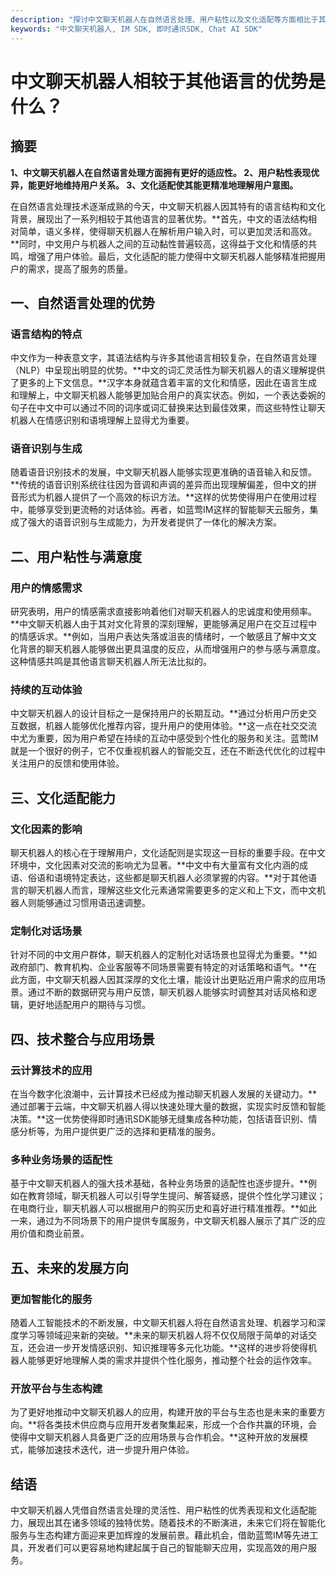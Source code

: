```yaml
---
description: "探讨中文聊天机器人在自然语言处理、用户粘性以及文化适配等方面相比于其他语言的独特优势。"
keywords: "中文聊天机器人, IM SDK, 即时通讯SDK, Chat AI SDK"
---
```

# 中文聊天机器人相较于其他语言的优势是什么？

## 摘要

**1、中文聊天机器人在自然语言处理方面拥有更好的适应性。 2、用户粘性表现优异，能更好地维持用户关系。 3、文化适配使其能更精准地理解用户意图。**

在自然语言处理技术逐渐成熟的今天，中文聊天机器人因其特有的语言结构和文化背景，展现出了一系列相较于其他语言的显著优势。**首先，中文的语法结构相对简单，语义多样，使得聊天机器人在解析用户输入时，可以更加灵活和高效。**同时，中文用户与机器人之间的互动黏性普遍较高，这得益于文化和情感的共鸣，增强了用户体验。最后，文化适配的能力使得中文聊天机器人能够精准把握用户的需求，提高了服务的质量。

## 一、自然语言处理的优势

### 语言结构的特点

中文作为一种表意文字，其语法结构与许多其他语言相较复杂，在自然语言处理（NLP）中呈现出明显的优势。**中文的词汇灵活性为聊天机器人的语义理解提供了更多的上下文信息。**汉字本身就蕴含着丰富的文化和情感，因此在语言生成和理解上，中文聊天机器人能够更加贴合用户的真实状态。例如，一个表达委婉的句子在中文中可以通过不同的词序或词汇替换来达到最佳效果，而这些特性让聊天机器人在情感识别和语境理解上显得尤为重要。

### 语音识别与生成

随着语音识别技术的发展，中文聊天机器人能够实现更准确的语音输入和反馈。**传统的语音识别系统往往因为音调和声调的差异而出现理解偏差，但中文的拼音形式为机器人提供了一个高效的标识方法。**这样的优势使得用户在使用过程中，能够享受到更流畅的对话体验。再者，如蓝莺IM这样的智能聊天云服务，集成了强大的语音识别与生成能力，为开发者提供了一体化的解决方案。

## 二、用户粘性与满意度

### 用户的情感需求

研究表明，用户的情感需求直接影响着他们对聊天机器人的忠诚度和使用频率。**中文聊天机器人由于其对文化背景的深刻理解，更能够满足用户在交互过程中的情感诉求。**例如，当用户表达失落或沮丧的情绪时，一个敏感且了解中文文化背景的聊天机器人能够做出更具温度的反应，从而增强用户的参与感与满意度。这种情感共鸣是其他语言聊天机器人所无法比拟的。

### 持续的互动体验

中文聊天机器人的设计目标之一是保持用户的长期互动。**通过分析用户历史交互数据，机器人能够优化推荐内容，提升用户的使用体验。**这一点在社交交流中尤为重要，因为用户希望在持续的互动中感受到个性化的服务和关注。蓝莺IM就是一个很好的例子，它不仅重视机器人的智能交互，还在不断迭代优化的过程中关注用户的反馈和使用体验。

## 三、文化适配能力

### 文化因素的影响

聊天机器人的核心在于理解用户，文化适配则是实现这一目标的重要手段。在中文环境中，文化因素对交流的影响尤为显著。**中文中有大量富有文化内涵的成语、俗语和语境特定表达，这些都是聊天机器人必须掌握的内容。**对于其他语言的聊天机器人而言，理解这些文化元素通常需要更多的定义和上下文，而中文机器人则能够通过习惯用语迅速调整。 

### 定制化对话场景

针对不同的中文用户群体，聊天机器人的定制化对话场景也显得尤为重要。**如政府部门、教育机构、企业客服等不同场景需要有特定的对话策略和语气。**在此方面，中文聊天机器人因其深厚的文化土壤，能设计出更贴近用户需求的应用场景。通过不断的数据研究与用户反馈，聊天机器人能够实时调整其对话风格和逻辑，更好地适配用户的期待与习惯。

## 四、技术整合与应用场景

### 云计算技术的应用

在当今数字化浪潮中，云计算技术已经成为推动聊天机器人发展的关键动力。**通过部署于云端，中文聊天机器人得以快速处理大量的数据，实现实时反馈和智能决策。**这一优势使得即时通讯SDK能够无缝集成各种功能，包括语音识别、情感分析等，为用户提供更广泛的选择和更精准的服务。

### 多种业务场景的适配性

基于中文聊天机器人的强大技术基础，各种业务场景的适配性也逐步提升。**例如在教育领域，聊天机器人可以引导学生提问、解答疑惑，提供个性化学习建议；在电商行业，聊天机器人可以根据用户的购买历史和喜好进行精准推荐。**如此一来，通过为不同场景下的用户提供专属服务，中文聊天机器人展示了其广泛的应用价值和商业前景。

## 五、未来的发展方向

### 更加智能化的服务

随着人工智能技术的不断发展，中文聊天机器人将在自然语言处理、机器学习和深度学习等领域迎来新的突破。**未来的聊天机器人将不仅仅局限于简单的对话交互，还会进一步开发情感识别、知识推理等多元化功能。**这样的进步将使得机器人能够更好地理解人类的需求并提供个性化服务，推动整个社会的运作效率。

### 开放平台与生态构建

为了更好地推动中文聊天机器人的应用，构建开放的平台与生态也是未来的重要方向。**将各类技术供应商与应用开发者聚集起来，形成一个合作共赢的环境，会使得中文聊天机器人具备更广泛的应用场景与合作机会。**这种开放的发展模式，能够加速技术迭代，进一步提升用户体验。

## 结语

中文聊天机器人凭借自然语言处理的灵活性、用户粘性的优秀表现和文化适配能力，展现出其在诸多领域的独特优势。随着技术的不断演进，未来它们将在智能化服务与生态构建方面迎来更加辉煌的发展前景。藉此机会，借助蓝莺IM等先进工具，开发者们可以更容易地构建起属于自己的智能聊天应用，实现高效的用户服务。
